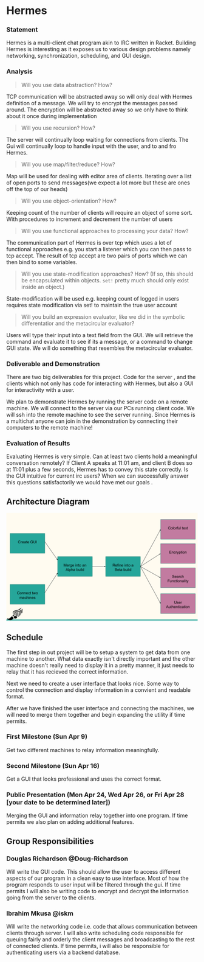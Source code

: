 # Hermes

### Statement
Hermes is a multi-client chat program akin to IRC written in  Racket. Building
Hermes is interesting as it exposes us to various design problems namely networking,
synchronization, scheduling, and GUI design.

### Analysis
> Will you use data abstraction? How?

TCP communication will be abstracted away so will only deal with Hermes
definition of a message.
We will try to encrypt the messages passed around. The encryption will be
abstracted away so we only have to think about it once during implementation

> Will you use recursion? How?

The  server will continually loop waiting for connections from clients.
The Gui will continually loop to handle input with the user, and to and fro
Hermes.

> Will you use map/filter/reduce? How?

Map will be used for dealing with editor area of clients. Iterating over a list
of open ports to send messages(we expect a lot more but these are ones off the
top of our heads)

> Will you use object-orientation? How?

Keeping count of the number of clients will require an object of some sort.
With procedures to increment and decrement the number of users

> Will you use functional approaches to processing your data? How?

The communication part of Hermes is over tcp which uses a lot of functional
approaches e.g. you start a listener which you can then pass to tcp accept.
The result of tcp accept are two pairs of ports which we can then bind to some
variables. 

> Will you use state-modification approaches? How? (If so, this should be encapsulated within objects. `set!` pretty much should only exist inside an object.)

State-modification will be used e.g. keeping count of logged in users requires
state modification via set! to maintain the true user account

> Will you build an expression evaluator, like we did in the symbolic differentatior and the metacircular evaluator?

Users will type their input into a text field from the GUI. We will retrieve
the command and evaluate it to see if its a message, or a command to change
GUI state. We will do something that resembles the metacircular evaluator.


### Deliverable and Demonstration
There are two big deliverables for this project. Code for the server
, and the clients which not only has code for interacting with Hermes,
but also a GUI for interactivity with a user. 

We plan to demonstrate Hermes by running the server code on a remote machine.
We will connect to the server via our PCs running client code. We will ssh into
the remote machine to see the server running. Since Hermes is a multichat anyone
can join in the demonstration by connecting their computers to the remote
machine!



### Evaluation of Results
Evaluating Hermes is very simple. Can at least two clients hold a meaningful
conversation remotely? If Client A speaks at 11:01 am, and client B does so at
11:01 plus a few seconds, Hermes has to convey  this state correctly. Is the GUI
intuitive for current irc users?  When we can successfully answer this questions
satisfactorily we would have met our goals .


## Architecture Diagram

![Diagram](https://github.com/oplS17projects/Hermes/blob/master/architecture_diagram.png)


## Schedule
The first step in out project will be to setup a system to get data from one machine to another. What data exactly isn't directly important and the other machine doesn't really need to display it in a pretty manner, it just needs to relay that it has recieved the correct information.

Next we need to create a user interface that looks nice. Some way to control the connection and display information in a convient and readable format.

After we have finished the user interface and connecting the machines, we will need to merge them together and begin expanding the utility if time permits.

### First Milestone (Sun Apr 9)
Get two different machines to relay information meaningfully.

### Second Milestone (Sun Apr 16)
Get a GUI that looks professional and uses the correct format.

### Public Presentation (Mon Apr 24, Wed Apr 26, or Fri Apr 28 [your date to be determined later])
Merging the GUI and information relay together into one program. If time permits we also plan on adding additional features.

## Group Responsibilities

### Douglas Richardson @Doug-Richardson
Will write the GUI code. This should allow the user to access different
aspects of our program in a clean easy to use interface. Most of
how the program responds to user input will be filtered through the gui.
If time permits I will also be writing code to encrypt and decrypt the information
going from the server to the clients. 

### Ibrahim Mkusa @iskm
Will write the networking code i.e. code that allows communication between
clients through server. I will also write scheduling code responsible for queuing
fairly and orderly the client messages and broadcasting to the rest of connected
clients. If time permits, i will also be responsible for authenticating users
via a backend database. 
